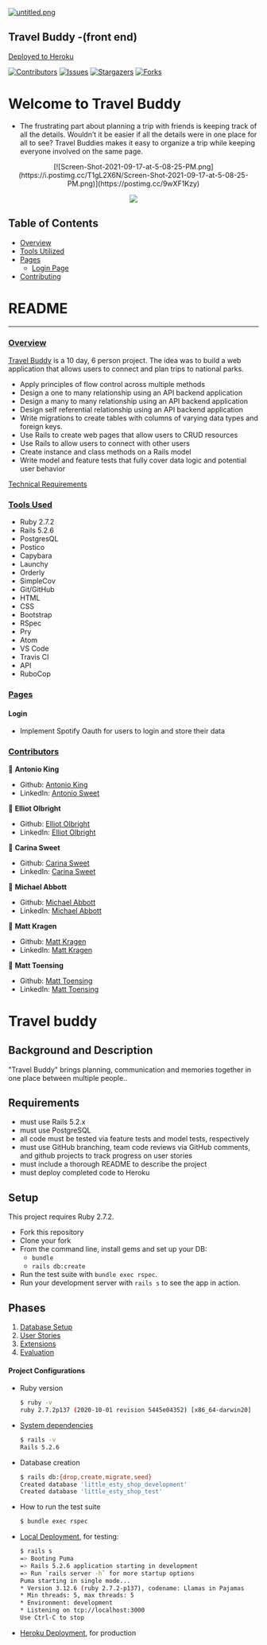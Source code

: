 [![untitled.png](https://i.postimg.cc/t46wNSzd/untitled.png)](https://postimg.cc/k2nTnyzD)
## Travel Buddy -(front end)

[Deployed to Heroku](https://travel-buddy-turing.herokuapp.com/)

[![Contributors][contributors-shield]][contributors-url]
[![Issues][issues-shield]][issues-url]
[![Stargazers][stars-shield]][stars-url]
[![Forks][forks-shield]][forks-url]
# Welcome to Travel Buddy
  - The frustrating part about planning a trip with friends is keeping track of all the details. Wouldn’t it be easier if all the details were in one place for all to see? Travel Buddies makes it easy to organize a trip while keeping everyone involved on the same page.
<p align="center">
  [![Screen-Shot-2021-09-17-at-5-08-25-PM.png](https://i.postimg.cc/T1gL2X6N/Screen-Shot-2021-09-17-at-5-08-25-PM.png)](https://postimg.cc/9wXF1Kzy)
</p>

<p align="center">
  <img src="https://i.postimg.cc/T1gL2X6N/Screen-Shot-2021-09-17-at-5-08-25-PM.png)](https://postimg.cc/9wXF1Kzy"/>
</p>

<!-- ![Relational Rails Welcome Screen](https://user-images.githubusercontent.com/74567704/124805908-1e01ff80-df2a-11eb-92bc-3a1536aa9c84.png) -->

## Table of Contents

- [Overview](#overview)
- [Tools Utilized](#tools-used)
- [Pages](#pages)
    - [Login Page](#login)
- [Contributing](#contributors)

# README
------

### <ins>Overview</ins>

[Travel Buddy](https://github.com/antoniojking/travel_buddy_fe) is a 10 day, 6 person project. The idea was to build a web application that allows users to connect and plan trips to national parks. 

- Apply principles of flow control across multiple methods
- Design a one to many relationship using an API backend application
- Design a many to many relationship using an API backend application
- Design self referential relationship using an API backend application
- Write migrations to create tables with columns of varying data types and foreign keys.
- Use Rails to create web pages that allow users to CRUD resources
- Use Rails to allow users to connect with other users
- Create instance and class methods on a Rails model
- Write model and feature tests that fully cover data logic and potential user behavior

[Technical Requirements](https://github.com/turingschool-examples/little-esty-shop/blob/main/doc/user_stories.md)

### <ins>Tools Used</ins>
- Ruby 2.7.2
- Rails 5.2.6
- PostgresQL
- Postico
- Capybara
- Launchy
- Orderly
- SimpleCov
- Git/GitHub
- HTML
- CSS
- Bootstrap
- RSpec
- Pry
- Atom
- VS Code
- Travis CI
- API
- RuboCop

### <ins>Pages</ins>

#### Login
- Implement Spotify Oauth for users to login and store their data


### <ins>Contributors</ins>

👤  **Antonio King**
- Github: [Antonio King](https://github.com/antoniojking)
- LinkedIn: [Antonio Sweet](https://www.linkedin.com/in/antoniojking/)

👤  **Elliot Olbright**
- Github: [Elliot Olbright](https://github.com/ElliotOlbright)
- LinkedIn: [Elliot Olbright](https://www.linkedin.com/in/elliotolbright/)

👤  **Carina Sweet**
- Github: [Carina Sweet](https://github.com/chsweet)
- LinkedIn: [Carina Sweet](https://www.linkedin.com/in/carina-h-sweet/)

👤  **Michael Abbott**
- Github: [Michael Abbott](https://github.com/AbbottMichael)
- LinkedIn: [Michael Abbott](https://www.linkedin.com/in/mjabbottdesign/)

👤  **Matt Kragen**
- Github: [Matt Kragen](https://github.com/InOmn1aParatus)
- LinkedIn: [Matt Kragen](https://www.linkedin.com/in/mattkragen/)

👤  **Matt Toensing**
- Github: [Matt Toensing](https://github.com/matttoensing)
- LinkedIn: [Matt Toensing](https://www.linkedin.com/in/matt-toensing/)




<!-- MARKDOWN LINKS & IMAGES -->

[contributors-shield]: https://img.shields.io/github/contributors/antoniojking/travel_buddy_fe.svg?style=flat-square
[contributors-url]: https://github.com/antoniojking/travel_buddy_fe/graphs/contributors
[forks-shield]: https://img.shields.io/github/forks/antoniojking/travel_buddy_fe.svg?style=flat-square
[forks-url]: https://github.com/antoniojking/travel_buddy_fe/network/members
[stars-shield]: https://img.shields.io/github/stars/antoniojking/travel_buddy_fe.svg?style=flat-square
[stars-url]: https://github.comantoniojking/travel_buddy_fe/stargazers
[issues-shield]: https://img.shields.io/github/issues/antoniojking/travel_buddy_fe.svg?style=flat-square
[issues-url]: https://github.com/antoniojking/travel_buddy_fe/issues
<!--


# README

This README would normally document whatever steps are necessary to get the
application up and running.

Things you may want to cover:

* Ruby version

* System dependencies

* Configuration

* Database creation

* Database initialization

* How to run the test suite

* Services (job queues, cache servers, search engines, etc.)

* Deployment instructions

* ... -->


# Travel buddy

## Background and Description

"Travel Buddy" brings planning, communication and memories together in one place between multiple people..

## Requirements
- must use Rails 5.2.x
- must use PostgreSQL
- all code must be tested via feature tests and model tests, respectively
- must use GitHub branching, team code reviews via GitHub comments, and github projects to track progress on user stories
- must include a thorough README to describe the project
- must deploy completed code to Heroku

## Setup

This project requires Ruby 2.7.2.

* Fork this repository
* Clone your fork
* From the command line, install gems and set up your DB:
    * `bundle`
    * `rails db:create`
* Run the test suite with `bundle exec rspec`.
* Run your development server with `rails s` to see the app in action.

## Phases

1. [Database Setup](./doc/db_setup.md)
1. [User Stories](./doc/user_stories.md)
1. [Extensions](./doc/extensions.md)
1. [Evaluation](./doc/evaluation.md)



#### Project Configurations

* Ruby version
    ```bash
    $ ruby -v
    ruby 2.7.2p137 (2020-10-01 revision 5445e04352) [x86_64-darwin20]
    ```

* [System dependencies](https://github.com/antoniojking/travel_buddy_fe/blob/main/Gemfile)
    ```bash
    $ rails -v
    Rails 5.2.6
    ```

* Database creation
    ```bash
    $ rails db:{drop,create,migrate,seed}
    Created database 'little_esty_shop_development'
    Created database 'little_esty_shop_test'
    ```

* How to run the test suite
    ```bash
    $ bundle exec rspec
    ```

* [Local Deployment](http://localhost:3000), for testing:
    ```bash
    $ rails s
    => Booting Puma
    => Rails 5.2.6 application starting in development
    => Run `rails server -h` for more startup options
    Puma starting in single mode...
    * Version 3.12.6 (ruby 2.7.2-p137), codename: Llamas in Pajamas
    * Min threads: 5, max threads: 5
    * Environment: development
    * Listening on tcp://localhost:3000
    Use Ctrl-C to stop

    ```

* [Heroku Deployment](https://agile-ravine-84109.herokuapp.com/), for production
